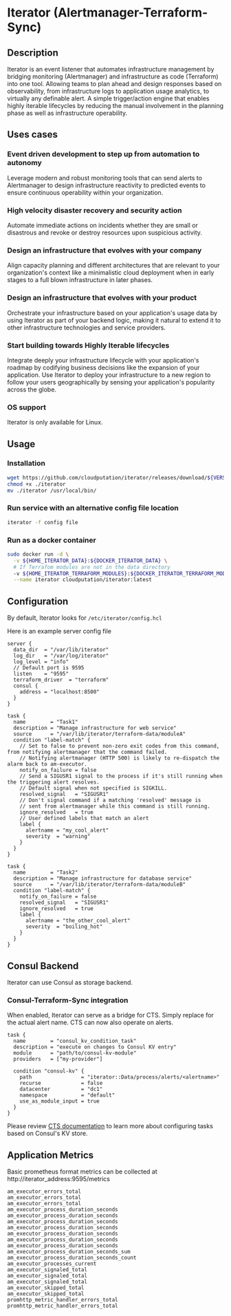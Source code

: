 # Iterator (Alertmanager-Terraform-Sync)

## Description
Iterator is an event listener that automates infrastructure management by bridging monitoring (Alertmanager) and infrastructure as code (Terraform) into one tool. Allowing teams to plan ahead and design responses based on observability, from infrastructure logs to application usage analytics, to virtually any definable alert. A simple trigger/action engine that enables highly iterable lifecycles by reducing the manual involvement in the planning phase as well as infrastructure operability.


## Uses cases
### Event driven development to step up from automation to autonomy
Leverage modern and robust monitoring tools that can send alerts to Alertmanager to design infrastructure reactivity to predicted events to ensure continuous operability within your organization.
### High velocity disaster recovery and security action
Automate immediate actions on incidents whether they are small or disastrous and revoke or destroy resources upon suspicious activity.
### Design an infrastructure that evolves with your company
Align capacity planning and different architectures that are relevant to your organization's context like a minimalistic cloud deployment when in early stages to a full blown infrastructure in later phases.
### Design an infrastructure that evolves with your product
Orchestrate your infrastructure based on your application's usage data by using Iterator as part of your backend logic, making it natural to extend it to other infrastructure technologies and service providers.
### Start building towards Highly Iterable lifecycles
Integrate deeply your infrastructure lifecycle with your application's roadmap by codifying business decisions like the expansion of your application. Use Iterator to deploy your infrastructure to a new region to follow your users geographically by sensing your application's popularity across the globe.

### OS support
Iterator is only available for Linux.

## Usage
### Installation
```bash
wget https://github.com/cloudputation/iterator/releases/download/${VERSION}/iterator -O ./iterator
chmod +x ./iterator
mv ./iterator /usr/local/bin/
```
### Run service with an alternative config file location
```bash
iterator -f config file
```
### Run as a docker container
```bash
sudo docker run -d \
  -v ${HOME_ITERATOR_DATA}:${DOCKER_ITERATOR_DATA} \
  # If Terrafom modules are not in the data directory
  -v ${HOME_ITERATOR_TERRAFORM_MODULES}:${DOCKER_ITERATOR_TERRAFORM_MODULES} \
  --name iterator cloudputation/iterator:latest
```

## Configuration
By default, Iterator looks for `/etc/iterator/config.hcl`

Here is an example server config file
```hcl
server {
  data_dir  = "/var/lib/iterator"
  log_dir   = "/var/log/iterator"
  log_level = "info"
  // Default port is 9595
  listen    = "9595"
  terraform_driver  = "terraform"
  consul {
    address = "localhost:8500"
  }
}

task {
  name        = "Task1"
  description = "Manage infrastructure for web service"
  source      = "/var/lib/iterator/terraform-data/moduleA"
  condition "label-match" {
    // Set to false to prevent non-zero exit codes from this command, from notifying alertmanager that the command failed.
    // Notifying alertmanager (HTTP 500) is likely to re-dispatch the alarm back to am-executor.
    notify_on_failure = false
    // Send a SIGUSR1 signal to the process if it's still running when the triggering alert resolves.
    // Default signal when not specified is SIGKILL.
    resolved_signal   = "SIGUSR1"
    // Don't signal command if a matching 'resolved' message is
    // sent from alertmanager while this command is still running.
    ignore_resolved   = true
    // User defined labels that match an alert
    label {
      alertname = "my_cool_alert"
      severity  = "warning"
    }
  }
}

task {
  name        = "Task2"
  description = "Manage infrastructure for database service"
  source      = "/var/lib/iterator/terraform-data/moduleB"
  condition "label-match" {
    notify_on_failure = false
    resolved_signal   = "SIGUSR1"
    ignore_resolved   = true
    label {
      alertname = "the_other_cool_alert"
      severity  = "boiling_hot"
    }
  }
}
```

## Consul Backend
Iterator can use Consul as storage backend.
### Consul-Terraform-Sync integration
When enabled, Iterator can serve as a bridge for CTS. Simply replace <alertname> for the actual alert name. CTS can now also operate on alerts.
```hcl
task {
  name        = "consul_kv_condition_task"
  description = "execute on changes to Consul KV entry"
  module      = "path/to/consul-kv-module"
  providers   = ["my-provider"]

  condition "consul-kv" {
    path                = "iterator::Data/process/alerts/<alertname>"
    recurse             = false
    datacenter          = "dc1"
    namespace           = "default"
    use_as_module_input = true
  }
}
```
Please review [CTS documentation](https://developer.hashicorp.com/consul/docs/nia/tasks#consul-kv-condition) to learn more about configuring tasks based on Consul's KV store.

## Application Metrics
Basic prometheus format metrics can be collected at http://iterator_address:9595/metrics

`am_executor_errors_total`<br>
`am_executor_errors_total`<br>
`am_executor_errors_total`<br>
`am_executor_process_duration_seconds`<br>
`am_executor_process_duration_seconds`<br>
`am_executor_process_duration_seconds`<br>
`am_executor_process_duration_seconds`<br>
`am_executor_process_duration_seconds`<br>
`am_executor_process_duration_seconds`<br>
`am_executor_process_duration_seconds`<br>
`am_executor_process_duration_seconds_sum`<br>
`am_executor_process_duration_seconds_count`<br>
`am_executor_processes_current`<br>
`am_executor_signaled_total`<br>
`am_executor_signaled_total`<br>
`am_executor_signaled_total`<br>
`am_executor_skipped_total`<br>
`am_executor_skipped_total`<br>
`promhttp_metric_handler_errors_total`<br>
`promhttp_metric_handler_errors_total`<br>
